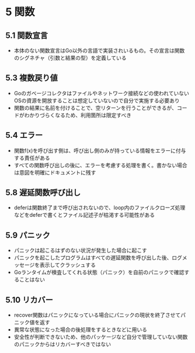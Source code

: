 # 5 関数
## 5.1 関数宣言
* 本体のない関数宣言はGo以外の言語で実装されいるもの。その宣言は関数のシグネチャ（引数と結果の型）を定義している
## 5.3 複数戻り値
* Goのガベージコレクタはファイルやネットワーク接続などの使われていないOSの資源を開放することは想定していないので自分で実施する必要あり
* 関数の結果に名前を付けることで、空リターンを行うことができるが、コードがわかりづらくなるため、利用箇所は限定すべき
## 5.4 エラー
* 関数f(x)を呼び出す側は、呼び出し側のみが持っている情報をエラーに付与する責任がある
* すべての関数呼び出しの後に、エラーを考慮する処理を書く。書かない場合は意図を明確にドキュメントに残す
## 5.8 遅延関数呼び出し
* deferは関数終了まで呼び出されないので、loop内のファイルクローズ処理などをdeferで書くとファイル記述子が枯渇する可能性がある
## 5.9 パニック
* パニックは起こるはずのない状況が発生した場合に起こす
* パニックを起こしたプログラムはすべての遅延関数を呼び出した後、ログメッセージを表示してクラッシュする
* Goランタイムが検査してくれる状態（パニック）を自前のパニックで確認することはない
## 5.10 リカバー
* recover関数はパニックになっている場合にパニックの現状を終了させてパニック値を返す
* 異常な状態になった場合の後処理をするときなどに用いる
* 安全性が判断できないため、他のパッケージなど自分で管理していない関数のパニックからはリカバーすべきではない
